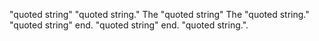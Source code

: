 "quoted string"
"quoted string."
The "quoted string"
The "quoted string."
"quoted string" end.
"quoted string" end. "quoted string.".